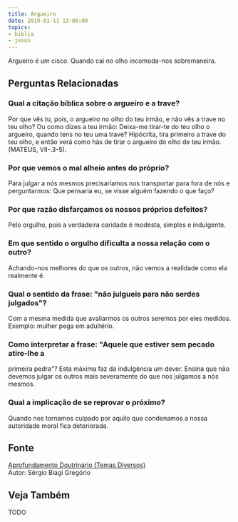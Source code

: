 ```yaml
---
title: Argueiro
date: 2019-01-11 13:00:00
topics: 
- biblia
- jesus
---
```


Argueiro é um cisco. Quando cai no olho incomoda-nos sobremaneira.

## Perguntas Relacionadas

### Qual a citação bíblica sobre o argueiro e a trave?
Por que vês tu, pois, o argueiro no olho do teu irmão, e não vês a trave
no teu olho? Ou como dizes a teu irmão: Deixa-me tirar-te do teu olho o
argueiro, quando tens no teu uma trave? Hipócrita, tira primeiro a trave
do teu olho, e então verá como hás de tirar o argueiro do olho de teu
irmão. (MATEUS, VII-.3-5).

### Por que vemos o mal alheio antes do próprio?
Para julgar a nós mesmos precisaríamos nos transportar para fora de nós
e perguntarmos: Que pensaria eu, se visse alguém fazendo o que faço?
### Por que razão disfarçamos os nossos próprios defeitos?
Pelo orgulho, pois a verdadeira caridade é modesta, simples e
indulgente.

### Em que sentido o orgulho dificulta a nossa relação com o outro?
Achando-nos melhores do que os outros, não vemos a realidade como ela
realmente é.

### Qual o sentido da frase: "não julgueis para não serdes julgados"?
Com a mesma medida que avaliarmos os outros seremos por eles medidos.
Exemplo: mulher pega em adultério.

### Como interpretar a frase: "Aquele que estiver sem pecado atire-lhe a
primeira pedra"?
Esta máxima faz da indulgência um dever. Ensina que não devemos julgar
os outros mais severamente do que nos julgamos a nós mesmos.

### Qual a implicação de se reprovar o próximo?
Quando nos tornamos culpado por aquilo que condenamos a nossa autoridade
moral fica deteriorada.

## Fonte
[Aprofundamento Doutrinário (Temas Diversos)](https://sites.google.com/view/aprofundamentodoutrinario/argueiro-e-a-trave-o)  
Autor: Sérgio Biagi Gregório



## Veja Também
TODO

